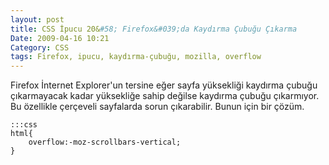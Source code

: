 ```yaml
---
layout: post
title: CSS İpucu 20&#58; Firefox&#039;da Kaydırma Çubuğu Çıkarma
Date: 2009-04-16 10:21
Category: CSS
tags: Firefox, ipucu, kaydırma-çubuğu, mozilla, overflow
---
```


Firefox İnternet Explorer'un tersine eğer sayfa yüksekliği kaydırma
çubuğu çıkarmayacak kadar yüksekliğe sahip değilse kaydırma çubuğu
çıkarmıyor. Bu özellikle çerçeveli sayfalarda sorun çıkarabilir. Bunun
için bir çözüm.

	:::css
	html{
		overflow:-moz-scrollbars-vertical;
	}
